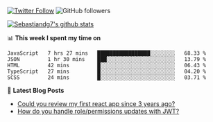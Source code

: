<!--
[![visitors](https://visitor-badge.glitch.me/badge?page_id=sebastiandg7.sebastiandg7)](https://github.com/sebastiandg7)
-->
[![Twitter Follow](https://img.shields.io/twitter/follow/sebastiandg7?style=social&label=Follow)](https://twitter.com/sebastiandg7)
![GitHub followers](https://img.shields.io/github/followers/sebastiandg7?label=Follow&style=social)

[![Sebastiandg7's github stats](https://github-readme-stats.vercel.app/api?username=sebastiandg7)](https://github.com/anuraghazra/github-readme-stats)

📊 **This week I spent my time on**
<!--START_SECTION:waka-->
```text
JavaScript   7 hrs 27 mins   █████████████████░░░░░░░░   68.33 % 
JSON         1 hr 30 mins    ███░░░░░░░░░░░░░░░░░░░░░░   13.79 % 
HTML         42 mins         █░░░░░░░░░░░░░░░░░░░░░░░░   06.43 % 
TypeScript   27 mins         █░░░░░░░░░░░░░░░░░░░░░░░░   04.20 % 
SCSS         24 mins         █░░░░░░░░░░░░░░░░░░░░░░░░   03.71 %
```
<!--END_SECTION:waka-->

📕 **Latest Blog Posts**
<!-- BLOG-POST-LIST:START -->
- [Could you review my first react app since 3 years ago?](https://dev.to/sebastiandg7/could-you-review-my-first-react-app-since-3-years-ago-3nbh)
- [How do you handle role/permissions updates with JWT?](https://dev.to/sebastiandg7/how-do-you-handle-role-permissions-updates-with-jwt-3778)
<!-- BLOG-POST-LIST:END -->
